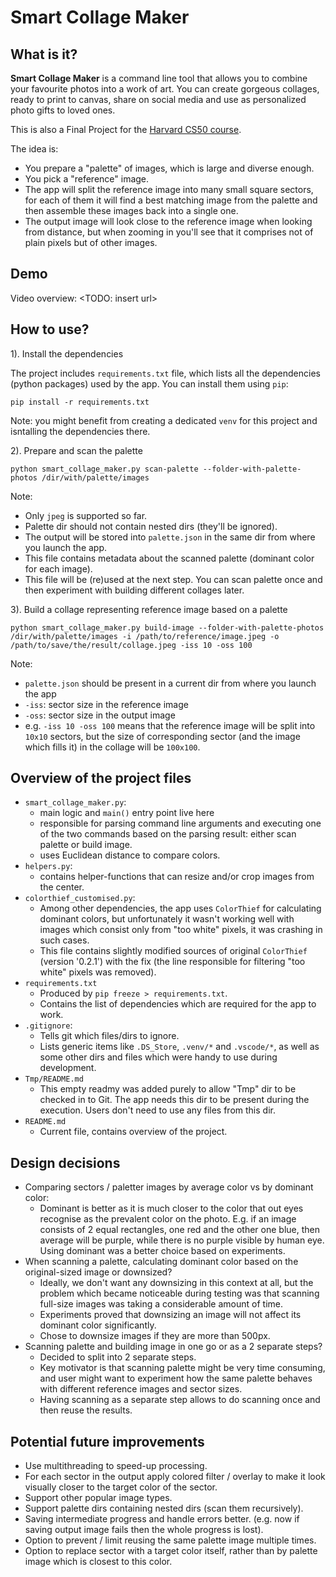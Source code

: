# Smart Collage Maker

## What is it?

**Smart Collage Maker** is a command line tool that allows you to combine your favourite photos into a work of art. You can create gorgeous collages, ready to print to canvas, share on social media and use as personalized photo gifts to loved ones.

This is also a Final Project for the [Harvard CS50 course](https://cs50.harvard.edu/x/2022).

The idea is:
  - You prepare a "palette" of images, which is large and diverse enough.
  - You pick a "reference" image.
  - The app will split the reference image into many small square sectors, for each of them it will find a best matching image from the palette and then assemble these images back into a single one.
  - The output image will look close to the reference image when looking from distance, but when zooming in you'll see that it comprises not of plain pixels but of other images.

## Demo

Video overview: <TODO: insert url>

## How to use?

1). Install the dependencies

The project includes `requirements.txt` file, which lists all the dependencies (python packages) used by the app.
You can install them using `pip`: 

```
pip install -r requirements.txt
```

Note: you might benefit from creating a dedicated `venv` for this project and isntalling the dependencies there. 


2). Prepare and scan the palette

```
python smart_collage_maker.py scan-palette --folder-with-palette-photos /dir/with/palette/images
```

Note:
- Only `jpeg` is supported so far.
- Palette dir should not contain nested dirs (they'll be ignored).
- The output will be stored into `palette.json` in the same dir from where you launch the app.
- This file contains metadata about the scanned palette (dominant color for each image).
- This file will be (re)used at the next step. You can scan palette once and then experiment with building different collages later.


3). Build a collage representing reference image based on a palette

```
python smart_collage_maker.py build-image --folder-with-palette-photos /dir/with/palette/images -i /path/to/reference/image.jpeg -o /path/to/save/the/result/collage.jpeg -iss 10 -oss 100
```

Note:
- `palette.json` should be present in a current dir from where you launch the app
- `-iss`: sector size in the reference image
- `-oss`: sector size in the output image
- e.g. `-iss 10 -oss 100` means that the reference image will be split into `10x10` sectors, but the size of corresponding sector (and the image which fills it) in the collage will be `100x100`.


## Overview of the project files

- `smart_collage_maker.py`:
    - main logic and `main()` entry point live here
    - responsible for parsing command line arguments and executing one of the two commands based on the parsing result: either scan palette or build image.
    - uses Euclidean distance to compare colors.
- `helpers.py`:
    - contains helper-functions that can resize and/or crop images from the center.
- `colorthief_customised.py`:
    - Among other dependencies, the app uses `ColorThief` for calculating dominant colors, but unfortunately it wasn't working well with images which consist only from "too white" pixels, it was crashing in such cases.
    - This file contains slightly modified sources of original `ColorThief` (version '0.2.1') with the fix (the line responsible for filtering "too white" pixels was removed).
- `requirements.txt`
    - Produced by `pip freeze > requirements.txt`.
    - Contains the list of dependencies which are required for the app to work.
- `.gitignore`:
    - Tells git which files/dirs to ignore.
    - Lists generic items like `.DS_Store`, `.venv/*` and `.vscode/*`, as well as some other dirs and files which were handy to use during development.
- `Tmp/README.md`
    - This empty readmy was added purely to allow "Tmp" dir to be checked in to Git. The app needs this dir to be present during the execution. Users don't need to use any files from this dir.
- `README.md`
    - Current file, contains overview of the project.


## Design decisions

- Comparing sectors / paletter images by average color vs by dominant color:
  - Dominant is better as it is much closer to the color that out eyes recognise as the prevalent color on the photo. E.g. if an image consists of 2 equal rectangles, one red and the other one blue, then average will be purple, while there is no purple visible by human eye. Using dominant was a better choice based on experiments. 
- When scanning a palette, calculating dominant color based on the original-sized image or downsized?
  - Ideally, we don't want any downsizing in this context at all, but the problem which became noticeable during testing was that scanning full-size images was taking a considerable amount of time.
  - Experiments proved that downsizing an image will not affect its dominant color significantly.
  - Chose to downsize images if they are more than 500px.
- Scanning palette and building image in one go or as a 2 separate steps?
  - Decided to split into 2 separate steps.
  - Key motivator is that scanning palette might be very time consuming, and user might want to experiment how the same palette behaves with different reference images and sector sizes.
  - Having scanning as a separate step allows to do scanning once and then reuse the results.


## Potential future improvements

- Use multithreading to speed-up processing.
- For each sector in the output apply colored filter / overlay to make it look visually closer to the target color of the sector. 
- Support other popular image types.
- Support palette dirs containing nested dirs (scan them recursively).
- Saving intermediate progress and handle errors better. (e.g. now if saving output image fails then the whole progress is lost).
- Option to prevent / limit reusing the same palette image multiple times.
- Option to replace sector with a target color itself, rather than by palette image which is closest to this color.
